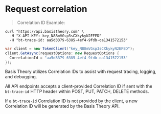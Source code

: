 # Request correlation

> Correlation ID Example:

```shell
curl "https://api.basistheory.com" \
  -H "X-API-KEY: key_N88mVGsp3sCXkykyN2EFED"
  -H "bt-trace-id: aa5d3379-6385-4ef4-9fdb-ca1341572153"
```

```csharp
var client = new TokenClient("key_N88mVGsp3sCXkykyN2EFED");
client.GetAsync(requestOptions: new RequestOptions {
  CorrelationId = "aa5d3379-6385-4ef4-9fdb-ca1341572153"
});
```

Basis Theory utilizes Correlation IDs to assist with request tracing, logging, and debugging.

All API endpoints accepts a client-provided Correlation ID if sent with the `bt-trace-id` HTTP header within POST, PUT, PATCH, DELETE methods.

If a `bt-trace-id` Correlation ID is not provided by the client, a new Correlation ID will be generated by the Basis Theory API.
